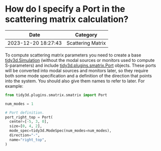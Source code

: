 # How do I specify a Port in the scattering matrix calculation?

| Date       | Category    |
|------------|-------------|
| 2023-12-20 18:27:43 | Scattering Matrix |


To compute scattering matrix parameters you need to create a base [tidy3d.Simulation](https://docs.flexcompute.com/projects/tidy3d/en/latest/_autosummary/tidy3d.Simulation.html) (without the modal sources or monitors used to compute S-parameters) and include [tidy3d.plugins.smatrix.Port](https://docs.flexcompute.com/projects/tidy3d/en/latest/_autosummary/tidy3d.plugins.smatrix.Port.html) objects. These ports will be converted into modal sources  and monitors later, so they require both some mode specification and a definition of the direction that points into the system. You should also give them names to refer to later. For example:



```python
from tidy3d.plugins.smatrix.smatrix import Port

num_modes = 1

# Port definition.
port_right_top = Port(
  center=[-5, 3, 0],
  size=[0, 4, 2],
  mode_spec=tidy3d.ModeSpec(num_modes=num_modes),
  direction="-",
  name="right_top",
)

```

